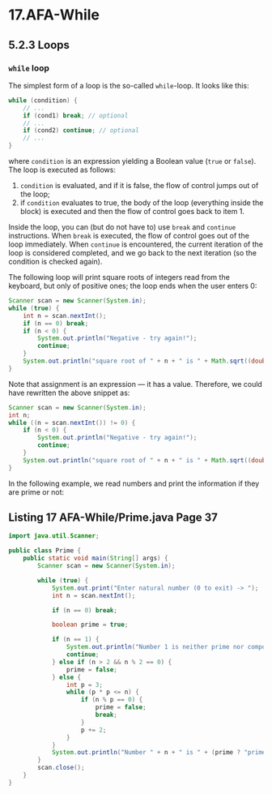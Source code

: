# 17.AFA-While

## 5.2.3 Loops

### `while` loop

The simplest form of a loop is the so-called `while`-loop. It looks like this:

```java
while (condition) {
    // ...
    if (cond1) break; // optional
    // ...
    if (cond2) continue; // optional
    // ...
}
```

where `condition` is an expression yielding a Boolean value (`true` or `false`). The loop is executed as follows:

1. `condition` is evaluated, and if it is false, the flow of control jumps out of the loop;
2. if `condition` evaluates to true, the body of the loop (everything inside the block) is executed and then the flow of control goes back to item 1.

Inside the loop, you can (but do not have to) use `break` and `continue` instructions. When `break` is executed, the flow of control goes out of the loop immediately. When `continue` is encountered, the current iteration of the loop is considered completed, and we go back to the next iteration (so the condition is checked again).

The following loop will print square roots of integers read from the keyboard, but only of positive ones; the loop ends when the user enters 0:

```java
Scanner scan = new Scanner(System.in);
while (true) {
    int n = scan.nextInt();
    if (n == 0) break;
    if (n < 0) {
        System.out.println("Negative - try again!");
        continue;
    }
    System.out.println("square root of " + n + " is " + Math.sqrt((double)(n)));
}
```

Note that assignment is an expression — it has a value. Therefore, we could have rewritten the above snippet as:

```java
Scanner scan = new Scanner(System.in);
int n;
while ((n = scan.nextInt()) != 0) {
    if (n < 0) {
        System.out.println("Negative - try again!");
        continue;
    }
    System.out.println("square root of " + n + " is " + Math.sqrt((double)(n)));
}
```

In the following example, we read numbers and print the information if they are prime or not:

## Listing 17 AFA-While/Prime.java Page 37

```java
import java.util.Scanner;

public class Prime {
    public static void main(String[] args) {
        Scanner scan = new Scanner(System.in);

        while (true) {
            System.out.print("Enter natural number (0 to exit) -> ");
            int n = scan.nextInt();

            if (n == 0) break;

            boolean prime = true;

            if (n == 1) {
                System.out.println("Number 1 is neither prime nor composite");
                continue;
            } else if (n > 2 && n % 2 == 0) {
                prime = false;
            } else {
                int p = 3;
                while (p * p <= n) {
                    if (n % p == 0) {
                        prime = false;
                        break;
                    }
                    p += 2;
                }
            }
            System.out.println("Number " + n + " is " + (prime ? "prime" : "composite"));
        }
        scan.close();
    }
}
```
